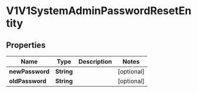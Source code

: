# V1V1SystemAdminPasswordResetEntity

## Properties
Name | Type | Description | Notes
------------ | ------------- | ------------- | -------------
**newPassword** | **String** |  |  [optional]
**oldPassword** | **String** |  |  [optional]
